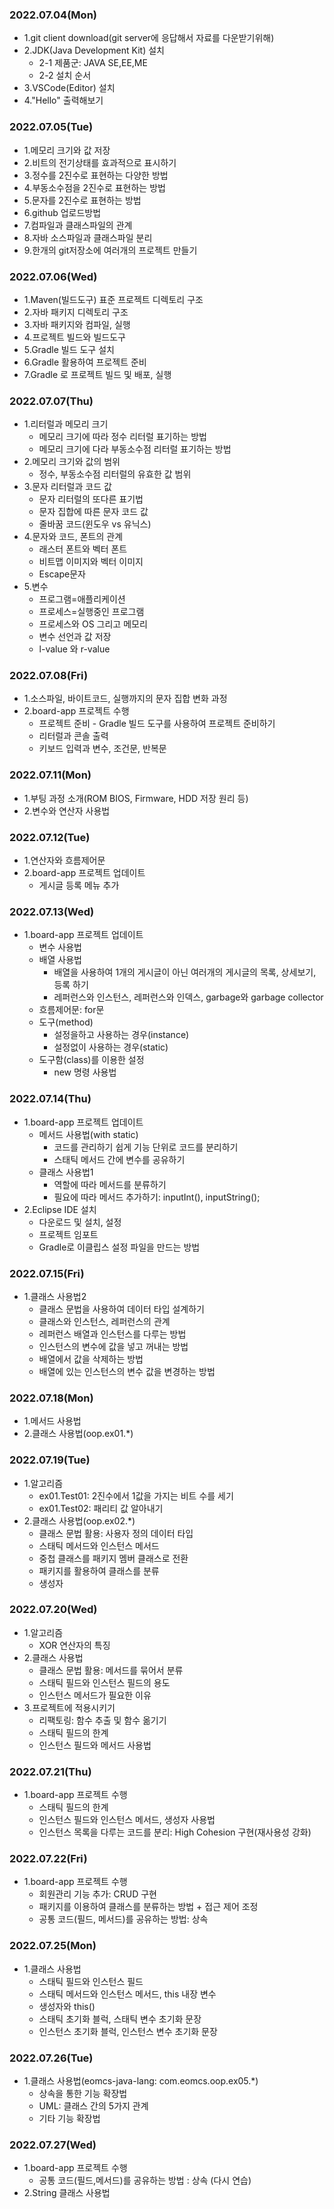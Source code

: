 ### 2022.07.04(Mon)
- 1.git client download(git server에 응답해서 자료를 다운받기위해)
- 2.JDK(Java Development Kit) 설치
  - 2-1 제품군: JAVA SE,EE,ME
  - 2-2 설치 순서
- 3.VSCode(Editor) 설치
- 4."Hello" 출력해보기

### 2022.07.05(Tue)
- 1.메모리 크기와 값 저장
- 2.비트의 전기상태를 효과적으로 표시하기
- 3.정수를 2진수로 표현하는 다양한 방법
- 4.부동소수점을 2진수로 표현하는 방법
- 5.문자를 2진수로 표현하는 방법
- 6.github 업로드방법
- 7.컴파일과 클래스파일의 관계
- 8.자바 소스파일과 클래스파일 분리
- 9.한개의 git저장소에 여러개의 프로젝트 만들기  

### 2022.07.06(Wed)
- 1.Maven(빌드도구) 표준 프로젝트 디렉토리 구조
- 2.자바 패키지 디렉토리 구조
- 3.자바 패키지와 컴파일, 실행
- 4.프로젝트 빌드와 빌드도구
- 5.Gradle 빌드 도구 설치
- 6.Gradle 활용하여 프로젝트 준비
- 7.Gradle 로 프로젝트 빌드 및 배포, 실행

### 2022.07.07(Thu)
- 1.리터럴과 메모리 크기
  - 메모리 크기에 따라 정수 리터럴 표기하는 방법
  - 메모리 크기에 다라 부동소수점 리터럴 표기하는 방법
- 2.메모리 크기와 값의 범위
  - 정수, 부동소수점 리터럴의 유효한 값 범위
- 3.문자 리터럴과 코드 값
  - 문자 리터럴의 또다른 표기법
  - 문자 집합에 따른 문자 코드 값
  - 줄바꿈 코드(윈도우 vs 유닉스)
- 4.문자와 코드, 폰트의 관계
  - 래스터 폰트와 벡터 폰트 
  - 비트맵 이미지와 벡터 이미지
  - Escape문자
- 5.변수
  - 프로그램=애플리케이션
  - 프로세스=실행중인 프로그램
  - 프로세스와 OS 그리고 메모리
  - 변수 선언과 값 저장
  - l-value 와 r-value

### 2022.07.08(Fri)
- 1.소스파일, 바이트코드, 실행까지의 문자 집합 변화 과정
- 2.board-app 프로젝트 수행
  - 프로젝트 준비 - Gradle 빌드 도구를 사용하여 프로젝트 준비하기
  - 리터럴과 콘솔 출력
  - 키보드 입력과 변수, 조건문, 반복문

### 2022.07.11(Mon)
- 1.부팅 과정 소개(ROM BIOS, Firmware, HDD 저장 원리 등)
- 2.변수와 연산자 사용법

### 2022.07.12(Tue)
- 1.연산자와 흐름제어문
- 2.board-app 프로젝트 업데이트
  - 게시글 등록 메뉴 추가

### 2022.07.13(Wed)
- 1.board-app 프로젝트 업데이트
  - 변수 사용법
  - 배열 사용법
    - 배열을 사용하여 1개의 게시글이 아닌 여러개의 게시글의 목록, 상세보기, 등록 하기
    - 레퍼런스와 인스턴스, 레퍼런스와 인덱스, garbage와 garbage collector  
  - 흐름제어문: for문
  - 도구(method)
    - 설정을하고 사용하는 경우(instance)
    - 설정없이 사용하는 경우(static)
  - 도구함(class)를 이용한 설정
    - new 명령 사용법

### 2022.07.14(Thu)
- 1.board-app 프로젝트 업데이트
  - 메서드 사용법(with static)
    - 코드를 관리하기 쉽게 기능 단위로 코드를 분리하기
    - 스태틱 메서드 간에 변수를 공유하기
  - 클래스 사용법1
    - 역할에 따라 메서드를 분류하기
    - 필요에 따라 메서드 추가하기: inputInt(), inputString();
- 2.Eclipse IDE 설치
  - 다운로드 및 설치, 설정
  - 프로젝트 임포트
  - Gradle로 이클립스 설정 파일을 만드는 방법

### 2022.07.15(Fri)
- 1.클래스 사용법2
  - 클래스 문법을 사용하여 데이터 타입 설계하기
  - 클래스와 인스턴스, 레퍼런스의 관계
  - 레퍼런스 배열과 인스턴스를 다루는 방법
  - 인스턴스의 변수에 값을 넣고 꺼내는 방법
  - 배열에서 값을 삭제하는 방법
  - 배열에 있는 인스턴스의 변수 값을 변경하는 방법
  
### 2022.07.18(Mon)
- 1.메서드 사용법
- 2.클래스 사용법(oop.ex01.*)

### 2022.07.19(Tue)
- 1.알고리즘
  - ex01.Test01: 2진수에서 1값을 가지는 비트 수를 세기
  - ex01.Test02: 패리티 값 알아내기  
- 2.클래스 사용법(oop.ex02.*)
  - 클래스 문법 활용: 사용자 정의 데이터 타입
  - 스태틱 메서드와 인스턴스 메서드
  - 중첩 클래스를 패키지 멤버 클래스로 전환
  - 패키지를 활용하여 클래스를 분류
  - 생성자

### 2022.07.20(Wed)
- 1.알고리즘
  - XOR 연산자의 특징 
- 2.클래스 사용법
  - 클래스 문법 활용: 메서드를 묶어서 분류
  - 스태틱 필드와 인스턴스 필드의 용도
  - 인스턴스 메서드가 필요한 이유
- 3.프로젝트에 적용시키기
  - 리팩토링: 함수 추출 및 함수 옮기기
  - 스태틱 필드의 한계
  - 인스턴스 필드와 메서드 사용법

### 2022.07.21(Thu)
- 1.board-app 프로젝트 수행 
  - 스태틱 필드의 한계
  - 인스턴스 필드와 인스턴스 메서드, 생성자 사용법 
  - 인스턴스 목록을 다루는 코드를 분리: High Cohesion 구현(재사용성 강화)

### 2022.07.22(Fri)
- 1.board-app 프로젝트 수행
  - 회원관리 기능 추가: CRUD 구현
  - 패키지를 이용하여 클래스를 분류하는 방법 + 접근 제어 조정
  - 공통 코드(필드, 메서드)를 공유하는 방법: 상속

### 2022.07.25(Mon)
- 1.클래스 사용법
  - 스태틱 필드와 인스턴스 필드
  - 스태틱 메서드와 인스턴스 메서드, this 내장 변수
  - 생성자와 this()
  - 스태틱 초기화 블럭, 스태틱 변수 초기화 문장
  - 인스턴스 초기화 블럭, 인스턴스 변수 초기화 문장

### 2022.07.26(Tue)
- 1.클래스 사용법(eomcs-java-lang: com.eomcs.oop.ex05.*)
  - 상속을 통한 기능 확장법
  - UML: 클래스 간의 5가지 관계
  - 기타 기능 확장법 

### 2022.07.27(Wed)
- 1.board-app 프로젝트 수행 
  - 공통 코드(필드,메서드)를 공유하는 방법 : 상속 (다시 연습)
- 2.String 클래스 사용법